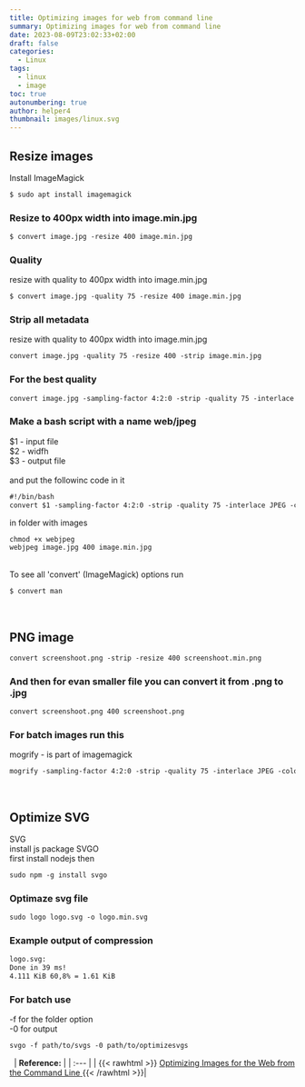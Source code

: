 ```yaml
---
title: Optimizing images for web from command line
summary: Optimizing images for web from command line
date: 2023-08-09T23:02:33+02:00
draft: false
categories:
  - Linux
tags:
  - linux
  - image
toc: true
autonumbering: true
author: helper4
thumbnail: images/linux.svg
---
```


## Resize images

Install ImageMagick

```html
$ sudo apt install imagemagick
```

### Resize to 400px width into image.min.jpg

```html
$ convert image.jpg -resize 400 image.min.jpg
```

### Quality

resize with quality to 400px width into image.min.jpg

```html
$ convert image.jpg -quality 75 -resize 400 image.min.jpg
```

### Strip all metadata

resize with quality to 400px width into image.min.jpg

```html
convert image.jpg -quality 75 -resize 400 -strip image.min.jpg
```

### For the best quality

```html
convert image.jpg -sampling-factor 4:2:0 -strip -quality 75 -interlace JPEG -colorspace sRGB -resize 400 converted.jpg
```

### Make a bash script with a name web/jpeg

$1 - input file\
$2 - widfh\
$3 - output file\
\
and put the followinc code in it

```html
#!/bin/bash
convert $1 -sampling-factor 4:2:0 -strip -quality 75 -interlace JPEG -colorspace sRGB -resize $2 $3
```

in folder with images

```html
chmod +x webjpeg
webjpeg image.jpg 400 image.min.jpg
```

\
To see all 'convert' (ImageMagick) options run

```html
$ convert man
```

&nbsp;

## PNG image

```html
convert screenshoot.png -strip -resize 400 screenshoot.min.png
```

### And then for evan smaller file you can convert it from .png to .jpg

```html
convert screenshoot.png 400 screenshoot.png
```

### For batch images run this

mogrify - is part of imagemagick

```html
mogrify -sampling-factor 4:2:0 -strip -quality 75 -interlace JPEG -colorspace sRGB -resize 400 -path "min" *.jpg
```

&nbsp;

## Optimize SVG

SVG\
install js package SVGO\
first install nodejs then

```html
sudo npm -g install svgo
```

### Optimaze svg file

```html
sudo logo logo.svg -o logo.min.svg
```

### Example output of compression

```html
logo.svg:
Done in 39 ms!
4.111 KiB 60,8% = 1.61 KiB
```

### For batch use

-f for the folder option\
-0 for output

```html
svgo -f path/to/svgs -0 path/to/optimizesvgs
```

<!-- \
reference:\
{{< a_blank title="Optimizing Images for the Web from the Command Line" url="https://www.youtube.com/watch?v=8zj44m0hAoU&list=PLnur5_dvCveGQtaSkjP0i-Fege25r5dHs&index=4" >}}
 -->
&nbsp;
| **Reference:**  |
| :--- |
| {{< rawhtml >}}
<a class="roll" target="_blank" href="https://www.youtube.com/watch?v=8zj44m0hAoU&list=PLnur5_dvCveGQtaSkjP0i-Fege25r5dHs&index=4">
  <span data-attr="Optimizing Images for the Web from the Command Line">Optimizing Images for the Web from the Command Line</span>
</a>
{{< /rawhtml >}}|
